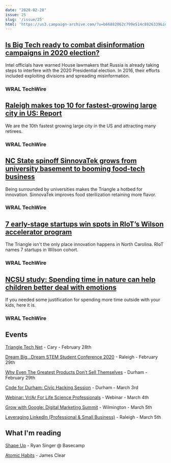```yaml
---
date: "2020-02-28"
issue: 25
slug: '/issue/25'
html: 'https://us3.campaign-archive.com/?u=b66882862c799e514c8826339&id=d5b3182eb5'
---
```


## [Is Big Tech ready to combat disinformation campaigns in 2020 election?](https://www.wraltechwire.com/2020/02/21/is-big-tech-ready-to-combat-disinformation-campaigns-in-2020-election/)
Intel officials have warned House lawmakers that Russia is already taking steps to interfere with the 2020 Presidential election. In 2016, their efforts included exploiting divisions and spreading misinformation.
### WRAL TechWire

## [Raleigh makes top 10 for fastest-growing large city in US: Report](https://www.wraltechwire.com/2020/02/21/raleigh-makes-top-10-for-fastest-growing-large-city-in-us-report/)
We are the 10th fastest growing large city in the US and attracting many retirees.
### WRAL TechWire

## [NC State spinoff SinnovaTek grows from university basement to booming food-tech business](https://www.wraltechwire.com/2020/02/21/nc-state-spinoff-sinnovatek-grows-from-university-basement-to-booming-food-tech-business/)
Being surrounded by universities makes the Triangle a hotbed for innovation. SinnovaTek improves food sterilization retaining more flavor.
### WRAL TechWire

## [7 early-stage startups win spots in RIoT’s Wilson accelerator program](https://www.wraltechwire.com/2020/02/14/7-early-stage-startups-win-spots-in-riots-wilson-accelerator-program/)
The Triangle isn't the only place innovation happens in North Carolina. RIoT names 7 startups in Wilson cohort.
### WRAL TechWire

## [NCSU study: Spending time in nature can help children better deal with emotions](https://www.wraltechwire.com/2020/02/25/ncsu-study-spending-time-in-nature-can-help-children-better-deal-with-emotions/)
If you needed some justification for spending more time outside with your kids, here it is. 
### WRAL TechWire

## Events

[Triangle Tech Net](https://www.meetup.com/Triangle-TechBreakfast/events/) - Cary - February 28th

[Dream Big...Dream STEM Student Conference 2020](https://dreambigdreamstem2020.eventzilla.net/web/event?eventid=2138759489) - Raleigh - February 29th

[Why Even The Greatest Products Don’t Sell Themselves](https://duke.qualtrics.com/jfe/form/SV_5cAZHdv0i9dq11P) - Durham - February 29th

[Code for Durham: Civic Hacking Session](https://www.meetup.com/Triangle-Code-for-America/events/) - Durham - March 3rd

[Webinar: Vr/Ar For Life Science Professionals](https://zoom.us/webinar/register/9615809321418/WN_FsUUxJ3_QA2azBjjZMmvxg) - Webinar - March 4th

[Grow with Google: Digital Marketing Summit](https://www.wilmingtonchamber.org/events/details/2020-digital-marketing-summit-790) - Wilmington - March 5th

[Leveraging LinkedIn (Professional & Small Business)](https://www.eventbrite.com/e/leveraging-linkedin-as-a-professional-small-business-owner-tickets-92725665963) - Raleigh - March 5th






## What I'm reading
[Shape Up](https://basecamp.com/shapeup) - Ryan Singer @ Basecamp


[Atomic Habits](https://jamesclear.com/atomic-habits) - James Clear
